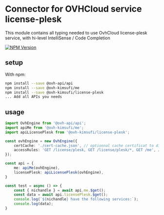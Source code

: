 # Connector for OVHCloud service license-plesk

This module contains all typing needed to use OvhCloud license-plesk service, with hi-level IntelliSense / Code Completion

[![NPM Version](https://img.shields.io/npm/v/@ovh-kimsufi/license-plesk.svg?style=flat)](https://www.npmjs.org/package/@ovh-kimsufi/license-plesk)

## setup

With npm:
````bash
npm install --save @ovh-api/api
npm install --save @ovh-kimsufi/me
npm install --save @ovh-kimsufi/license-plesk
... Add all APIs you needs
````

## usage

````typescript
import OvhEngine from '@ovh-api/api';
import apiMe from '@ovh-kimsufi/me';
import apiLicensePlesk from '@ovh-kimsufi/license-plesk';

const ovhEngine = new OvhEngine({ 
    certCache: './cert-cache.json', // optionnal cache certificat to disk
    accessRules: 'GET /license/plesk, GET /license/plesk/*, GET /me', // optionnal limit the requested privileges.
});

const api = {
    me: apiMe(ovhEngine),
    licensePlesk: apiLicensePlesk(ovhEngine),
}

const test = async () => {
    const { nichandle } = await api.me.$get();
    const data = await api.licensePlesk.$get();
    console.log(`${nichandle} have the following services:`);
    console.log(data);
}

````